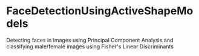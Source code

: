 # FaceDetectionUsingActiveShapeModels
Detecting faces in images using Principal Component Analysis and classifying male/female images using Fisher's Linear Discriminants
